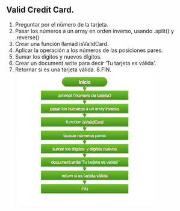 ## Valid Credit Card.

1. Preguntar por el número de la tarjeta.
2. Pasar los números a un array en orden inverso, usando .split() y .reverse()
3. Crear una función llamad isValidCard.
4. Aplicar la operación a los números de las posiciones pares.
5. Sumar los dígitos y nuevos dígitos.
6. Crear un document.write para decir ‘Tu tarjeta es válida’.
7. Retornar si es una tarjeta válida.
8.FIN.
![Diagrama de flujo](Diagrama.jpg)
